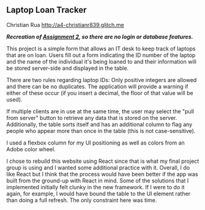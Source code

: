 ## Laptop Loan Tracker

Christian Rua http://a4-christianr839.glitch.me

***Recreation of [Assignment 2](https://github.com/ChristianR839/a2-shortstack/tree/a1bbec5bb6c4b5e9885b2a0818adabc6ea43f2dc), so there are no login or database features.***

This project is a simple form that allows an IT desk to keep track of laptops that are on loan. Users fill out a form indicating the ID number of the laptop and the name of the individual it's being loaned to and their information will be stored server-side and displayed in the table.

There are two rules regarding laptop IDs: Only positive integers are allowed and there can be no duplicates. The application will provide a warning if either of these occur (if you insert a decimal, the floor of that value will be used).

If multiple clients are in use at the same time, the user may select the "pull from server" button to retrieve any data that is stored on the server. Additionally, the table sorts itself and has an additional column to flag any people who appear more than once in the table (this is not case-sensitive).

I used a flexbox column for my UI positioning as well as colors from an Adobe color wheel.

I chose to rebuild this website using React since that is what my final project group is using and I wanted some additional practice with it. Overall, I do like React but I think that the process would have been better if the app was built from the ground-up with React in mind. Some of the solutions that I implemented initially felt clunky in the new framework. If I were to do it again, for example, I would have bound the table to the UI element rather than doing a full refresh. The only constraint here was time.